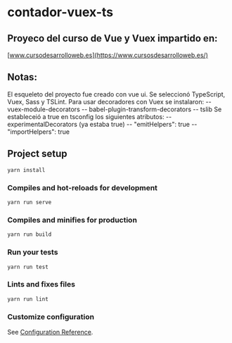 # contador-vuex-ts

## Proyeco del curso de Vue y Vuex impartido en:

[www.cursodesarrolloweb.es](https://www.cursosdesarrolloweb.es/)

## Notas:

El esqueleto del proyecto fue creado con vue ui.
Se seleccionó TypeScript, Vuex, Sass y TSLint.
Para usar decoradores con Vuex se instalaron:
-- vuex-module-decorators
-- babel-plugin-transform-decorators
-- tslib
Se estableceió a true en tsconfig los siguientes atributos:
-- experimentalDecorators (ya estaba true)
-- "emitHelpers": true
-- "importHelpers": true

## Project setup

```
yarn install
```

### Compiles and hot-reloads for development

```
yarn run serve
```

### Compiles and minifies for production

```
yarn run build
```

### Run your tests

```
yarn run test
```

### Lints and fixes files

```
yarn run lint
```

### Customize configuration

See [Configuration Reference](https://cli.vuejs.org/config/).
